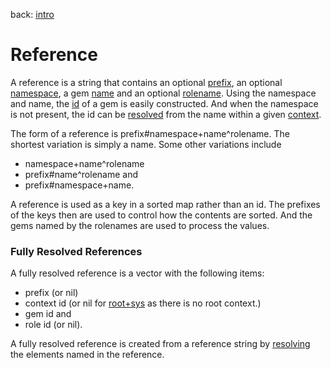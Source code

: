 back: [intro](../intro.md#Basics)

# Reference
A reference is a string that contains an optional [prefix](basics/prefix.md), an optional [namespace](basics/namespace.md), a gem [name](basics/name.md) and an optional [rolename](basics/rolename.md). Using the namespace and name, the [id](basics/id.md) of a gem is easily constructed. And when the namespace is not present, the id can be [resolved](basics/context.md#Resolving%20Names) from the name within a given [context](basics/context.md).

The form of a reference is prefix#namespace+name^rolename. The shortest variation is simply a name. Some other variations include
- namespace+name^rolename
- prefix#name^rolename and
- prefix#namespace+name.

A reference is used as a key in a sorted map rather than an id. The prefixes of the keys then are used to control how the contents are sorted. And the gems named by the rolenames are used to process the values.

### Fully Resolved References

A fully resolved reference is a vector with the following items:

- prefix (or nil)
- context id (or nil for [root+sys](gems/root+sys.md) as there is no root context.)
- gem id and
- role id (or nil).

A fully resolved reference is created from a reference string by [resolving](basics/context.md#Resolving%20Names) the elements named in the reference.